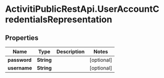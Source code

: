 # ActivitiPublicRestApi.UserAccountCredentialsRepresentation

## Properties
Name | Type | Description | Notes
------------ | ------------- | ------------- | -------------
**password** | **String** |  | [optional] 
**username** | **String** |  | [optional] 


